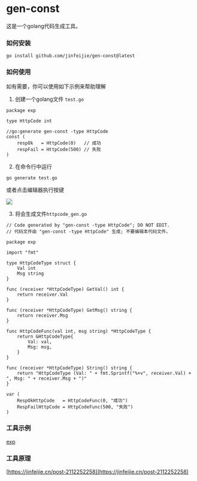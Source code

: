 # gen-const
这是一个golang代码生成工具。

### 如何安装
```shell
go install github.com/jinfeijie/gen-const@latest
```

### 如何使用
如有需要，你可以使用如下示例来帮助理解
1. 创建一个golang文件 `test.go`
```golang
package exp

type HttpCode int

//go:generate gen-const -type HttpCode
const (
	respOk   = HttpCode(0)   // 成功
	respFail = HttpCode(500) // 失败
)
```

2. 在命令行中运行
```shell
go generate test.go
```

或者点击编辑器执行按键

![](https://github.com/jinfeijie/gen-const/assets/8290380/8ab4e5e9-5440-4759-ae69-5ae0b8b87b83)

3. 将会生成文件`httpcode_gen.go`
```golang
// Code generated by "gen-const -type HttpCode"; DO NOT EDIT.
// 代码文件由 "gen-const -type HttpCode" 生成; 不要编辑本代码文件。

package exp

import "fmt"

type HttpCodeType struct {
	Val int
	Msg string
}

func (receiver *HttpCodeType) GetVal() int {
	return receiver.Val
}

func (receiver *HttpCodeType) GetMsg() string {
	return receiver.Msg
}

func HttpCodeFunc(val int, msg string) *HttpCodeType {
	return &HttpCodeType{
		Val: val,
		Msg: msg,
	}
}

func (receiver *HttpCodeType) String() string {
	return "HttpCodeType (Val: " + fmt.Sprintf("%+v", receiver.Val) + ", Msg: " + receiver.Msg + ")"
}

var (
	RespOkHttpCode   = HttpCodeFunc(0, "成功")
	RespFailHttpCode = HttpCodeFunc(500, "失败")
)
```

### 工具示例

[exp](./exp)

### 工具原理

[https://jinfeijie.cn/post-2112252258](https://jinfeijie.cn/post-2112252258)

